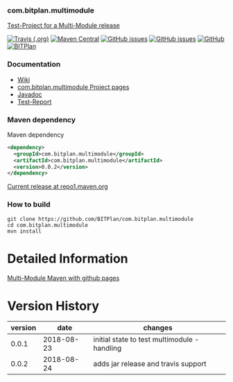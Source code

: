 ### com.bitplan.multimodule
[Test-Project for a Multi-Module release](http://www.bitplan.com/OpenSource) 

[![Travis (.org)](https://img.shields.io/travis/BITPlan/com.bitplan.multimodule.svg)](https://travis-ci.org/BITPlan/com.bitplan.multimodule)
[![Maven Central](https://img.shields.io/maven-central/v/com.bitplan.multimodule/com.bitplan.multimodule.svg)](https://search.maven.org/artifact/com.bitplan.multimodule/com.bitplan.multimodule/0.0.2/jar)
[![GitHub issues](https://img.shields.io/github/issues/BITPlan/com.bitplan.multimodule.svg)](https://github.com/BITPlan/com.bitplan.multimodule/issues)
[![GitHub issues](https://img.shields.io/github/issues-closed/BITPlan/com.bitplan.multimodule.svg)](https://github.com/BITPlan/com.bitplan.multimodule/issues/?q=is%3Aissue+is%3Aclosed)
[![GitHub](https://img.shields.io/github/license/BITPlan/com.bitplan.multimodule.svg)](https://www.apache.org/licenses/LICENSE-2.0)
[![BITPlan](http://wiki.bitplan.com/images/wiki/thumb/3/38/BITPlanLogoFontLessTransparent.png/198px-BITPlanLogoFontLessTransparent.png)](http://www.bitplan.com)

### Documentation
* [Wiki](http://www.bitplan.com/OpenSource)
* [com.bitplan.multimodule Project pages](https://BITPlan.github.io/com.bitplan.multimodule)
* [Javadoc](https://BITPlan.github.io/com.bitplan.multimodule/apidocs/index.html)
* [Test-Report](https://BITPlan.github.io/com.bitplan.multimodule/surefire-report.html)
### Maven dependency

Maven dependency
```xml
<dependency>
  <groupId>com.bitplan.multimodule</groupId>
  <artifactId>com.bitplan.multimodule</artifactId>
  <version>0.0.2</version>
</dependency>
```

[Current release at repo1.maven.org](http://repo1.maven.org/maven2/com/bitplan/multimodule/com.bitplan.multimodule/0.0.2/)

### How to build
```
git clone https://github.com/BITPlan/com.bitplan.multimodule
cd com.bitplan.multimodule
mvn install
```
# Detailed Information
[Multi-Module Maven with github pages](http://wiki.bitplan.com/index.php/Multi-Module_Maven_with_github_pages)
# Version History     
| version | date       | changes
| ------- | ---------- | --------------------------------
| 0.0.1   | 2018-08-23 | initial state to test multimodule - handling
| 0.0.2   | 2018-08-24 | adds jar release and travis support 
